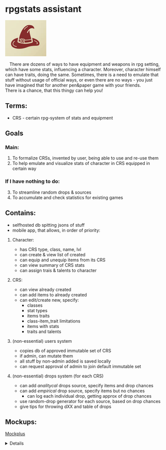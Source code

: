 # rpgstats assistant

![icon](/pictures/icon.png)

&emsp;There are dozens of ways to have equipment and weapons in rpg setting, which have some stats, influencing a character. Moreover, character himself can have traits, doing the same. Sometimes, there is a need to emulate that stuff without usage of official ways, or even there are no ways - you just have imagined that for another pen&paper game with your friends.  
There is a chance, that this thingy can help you!

## Terms:

* CRS - certain rpg-system of stats and equipment

## Goals
### Main:
1. To formalize CRSs, invented by user, being able to use and re-use them
2. To help emulate and visualize stats of character in CRS equipped in certain way
### If I have nothing to do:
3. To streamline random drops & sources 
4. To accumulate and check statistics for existing games

## Contains:

* selfhosted db spitting jsons of stuff
* mobile app, that allows, in order of priority:

1. Character:
    * has CRS type, class, name, lvl
    * can create & view list of created
    * can equip and unequip items from its CRS
    * can view summary of CRS stats
    * can assign trais & talents to character
2. CRS:
    * can view already created
    * can add items to already created
    * can edit/create new, specify:
        * classes
        * stat types
        * items traits
        * class-item_trait limitations
        * items with stats
        * traits and talents
3. (non-essential) users system
    * copies db of approved immutable set of CRS
    * if admin, can mutate them
    * all stuff by non-admin added is saved locally
    * can request approval of admin to join default immutable set

4. (non-essential) drops system (for each CRS)
    * can add *analitycal* drops source, specify items and drop chances
    * can add *empirical* drop source, specify items but no chances
        * can log each individual drop, getting approx of drop chances
    * use random-drop generator for each source, based on drop chances
    * give tips for throwing dXX and table of drops

## Mockups:

[Mockplus](https://rp.mockplus.com/run/7Nj8yah2bn/gCAbzEb5Ma/MKw93MCLUL)

<details>
there will reside some screens
</details>
